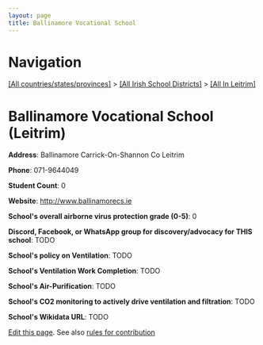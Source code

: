 ```yaml
---
layout: page
title: Ballinamore Vocational School
---
```

# Navigation

[[All countries/states/provinces]](../../..) > [[All Irish School Districts]](../..) > [[All In Leitrim]](..)

# Ballinamore Vocational School (Leitrim)

**Address**: Ballinamore Carrick-On-Shannon Co Leitrim

**Phone**: 071-9644049

**Student Count**: 0

**Website**: <http://www.ballinamorecs.ie>

**School's overall airborne virus protection grade (0-5)**: 0

**Discord, Facebook, or WhatsApp group for discovery/advocacy for THIS school**: TODO

**School's policy on Ventilation**: TODO

**School's Ventilation Work Completion**: TODO

**School's Air-Purification**: TODO

**School's CO2 monitoring to actively drive ventilation and filtration**: TODO

**School's Wikidata URL**: TODO


[Edit this page](https://github.com/ventilate-schools/Ireland/edit/main/./Leitrim/Ballinamore_Vocational_School.md). See also [rules for contribution](../../../contribution-rules/)